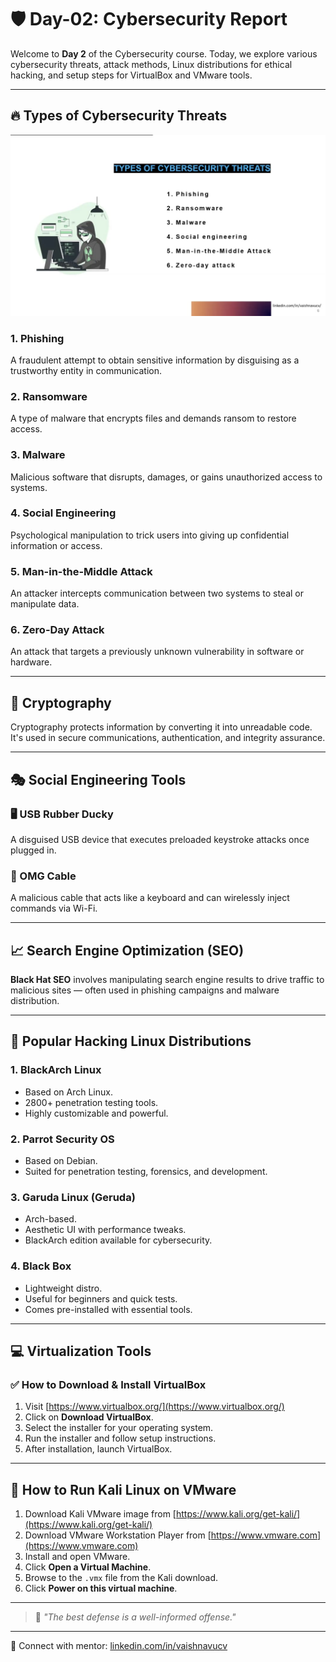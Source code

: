 # 🛡️ Day-02: Cybersecurity Report

Welcome to **Day 2** of the Cybersecurity course. Today, we explore various cybersecurity threats, attack methods, Linux distributions for ethical hacking, and setup steps for VirtualBox and VMware tools.

---

## 🔥 Types of Cybersecurity Threats

![Cybersecurity Threats](threads.jpeg)

### 1. **Phishing**
A fraudulent attempt to obtain sensitive information by disguising as a trustworthy entity in communication.

### 2. **Ransomware**
A type of malware that encrypts files and demands ransom to restore access.

### 3. **Malware**
Malicious software that disrupts, damages, or gains unauthorized access to systems.

### 4. **Social Engineering**
Psychological manipulation to trick users into giving up confidential information or access.

### 5. **Man-in-the-Middle Attack**
An attacker intercepts communication between two systems to steal or manipulate data.

### 6. **Zero-Day Attack**
An attack that targets a previously unknown vulnerability in software or hardware.

---

## 🔑 Cryptography

Cryptography protects information by converting it into unreadable code. It's used in secure communications, authentication, and integrity assurance.

---

## 🎭 Social Engineering Tools

### 🖥️ USB Rubber Ducky
A disguised USB device that executes preloaded keystroke attacks once plugged in.

### 🔌 OMG Cable
A malicious cable that acts like a keyboard and can wirelessly inject commands via Wi-Fi.

---

## 📈 Search Engine Optimization (SEO)

**Black Hat SEO** involves manipulating search engine results to drive traffic to malicious sites — often used in phishing campaigns and malware distribution.

---

## 🐧 Popular Hacking Linux Distributions

### 1. **BlackArch Linux**
- Based on Arch Linux.
- 2800+ penetration testing tools.
- Highly customizable and powerful.

### 2. **Parrot Security OS**
- Based on Debian.
- Suited for penetration testing, forensics, and development.

### 3. **Garuda Linux (Geruda)**
- Arch-based.
- Aesthetic UI with performance tweaks.
- BlackArch edition available for cybersecurity.

### 4. **Black Box**
- Lightweight distro.
- Useful for beginners and quick tests.
- Comes pre-installed with essential tools.

---

## 💻 Virtualization Tools

### ✅ How to Download & Install **VirtualBox**

1. Visit [https://www.virtualbox.org/](https://www.virtualbox.org/)
2. Click on **Download VirtualBox**.
3. Select the installer for your operating system.
4. Run the installer and follow setup instructions.
5. After installation, launch VirtualBox.

---

## 🐉 How to Run Kali Linux on **VMware**

1. Download Kali VMware image from [https://www.kali.org/get-kali/](https://www.kali.org/get-kali/)
2. Download VMware Workstation Player from [https://www.vmware.com](https://www.vmware.com)
3. Install and open VMware.
4. Click **Open a Virtual Machine**.
5. Browse to the `.vmx` file from the Kali download.
6. Click **Power on this virtual machine**.

---

> 💬 _"The best defense is a well-informed offense."_  

---

📎 Connect with mentor: [linkedin.com/in/vaishnavucv](https://linkedin.com/in/vaishnavucv)
